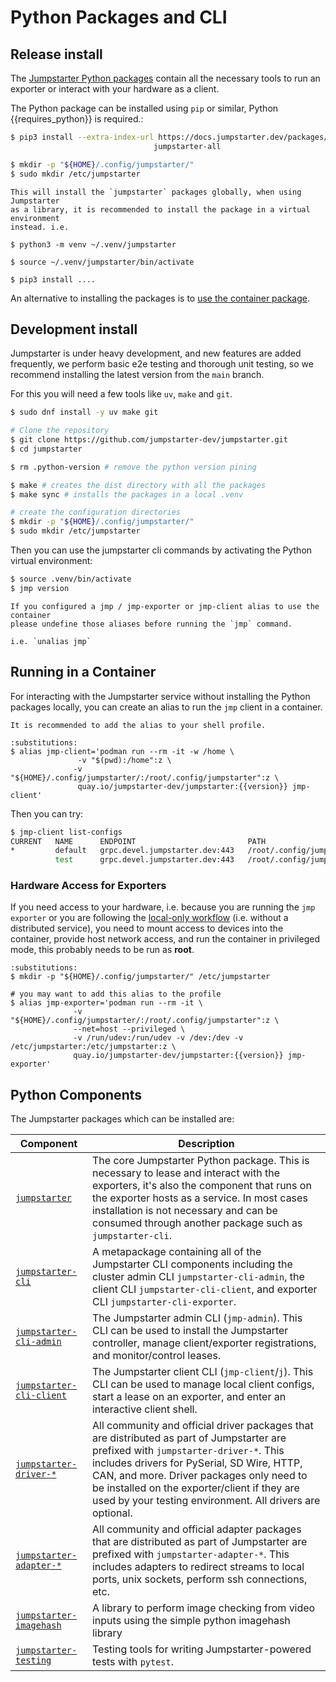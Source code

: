 # Python Packages and CLI

## Release install
The [Jumpstarter Python packages](https://docs.jumpstarter.dev/packages/)
contain all the necessary tools to run an exporter or interact with your
hardware as a client.

The Python package can be installed using ``pip`` or similar, Python {{requires_python}} is required.:

```bash
$ pip3 install --extra-index-url https://docs.jumpstarter.dev/packages/simple \
                                jumpstarter-all

$ mkdir -p "${HOME}/.config/jumpstarter/"
$ sudo mkdir /etc/jumpstarter
```

```{tip}
This will install the `jumpstarter` packages globally, when using Jumpstarter
as a library, it is recommended to install the package in a virtual environment
instead. i.e.

$ python3 -m venv ~/.venv/jumpstarter

$ source ~/.venv/jumpstarter/bin/activate

$ pip3 install ....
```

An alternative to installing the packages is to [use the container package](#running-in-a-container).

## Development install
Jumpstarter is under heavy development, and new features are added frequently, we perform basic
e2e testing and thorough unit testing, so we recommend installing the latest version from the
`main` branch.

For this you will need a few tools like `uv`, `make` and `git`.
```bash
$ sudo dnf install -y uv make git

# Clone the repository
$ git clone https://github.com/jumpstarter-dev/jumpstarter.git
$ cd jumpstarter

$ rm .python-version # remove the python version pining

$ make # creates the dist directory with all the packages
$ make sync # installs the packages in a local .venv

# create the configuration directories
$ mkdir -p "${HOME}/.config/jumpstarter/"
$ sudo mkdir /etc/jumpstarter

```

Then you can use the jumpstarter cli commands by activating the Python
virtual environment:
```bash
$ source .venv/bin/activate
$ jmp version
```

```{tip}
If you configured a jmp / jmp-exporter or jmp-client alias to use the container
please undefine those aliases before running the `jmp` command.

i.e. `unalias jmp`
```


## Running in a Container

For interacting with the Jumpstarter service without installing the Python
packages locally, you can create an alias to run the `jmp` client in a container.

```{tip}
It is recommended to add the alias to your shell profile.
```

```{code-block} bash
:substitutions:
$ alias jmp-client='podman run --rm -it -w /home \
               -v "$(pwd):/home":z \
              -v "${HOME}/.config/jumpstarter/:/root/.config/jumpstarter":z \
               quay.io/jumpstarter-dev/jumpstarter:{{version}} jmp-client'
```

Then you can try:

```bash
$ jmp-client list-configs
CURRENT   NAME      ENDPOINT                         PATH
*         default   grpc.devel.jumpstarter.dev:443   /root/.config/jumpstarter/clients/default.yaml
          test      grpc.devel.jumpstarter.dev:443   /root/.config/jumpstarter/clients/test.yaml
```

### Hardware Access for Exporters

If you need access to your hardware, i.e. because you are running the `jmp exporter`
or you are following the [local-only workflow](../introduction/how-it-works.md#local-only)
(i.e. without a distributed service), you need to mount access to devices into
the container, provide host network access, and run the container in privileged
mode, this probably needs to be run as **root**.


```{code-block} bash
:substitutions:
$ mkdir -p "${HOME}/.config/jumpstarter/" /etc/jumpstarter

# you may want to add this alias to the profile
$ alias jmp-exporter='podman run --rm -it \
              -v "${HOME}/.config/jumpstarter/:/root/.config/jumpstarter":z \
              --net=host --privileged \
              -v /run/udev:/run/udev -v /dev:/dev -v /etc/jumpstarter:/etc/jumpstarter:z \
              quay.io/jumpstarter-dev/jumpstarter:{{version}} jmp-exporter'
```

## Python Components


The Jumpstarter packages which can be installed are:

| Component                                                                                                            | Description                                                                                                                                                                                                                                                                                                                                 |
| -------------------------------------------------------------------------------------------------------------------- | ------------------------------------------------------------------------------------------------------------------------------------------------------------------------------------------------------------------------------------------------------------------------------------------------------------------------------------------- |
| [`jumpstarter`](https://github.com/jumpstarter-dev/jumpstarter/tree/main/packages/jumpstarter)                       | The core Jumpstarter Python package. This is necessary to lease and interact with the exporters, it's also the component that runs on the exporter hosts as a service. In most cases installation is not necessary and can be consumed through another package such as `jumpstarter-cli`.                                                   |
| [`jumpstarter-cli`](https://github.com/jumpstarter-dev/jumpstarter/tree/main/packages/jumpstarter-cli)               | A metapackage containing all of the Jumpstarter CLI components including the cluster admin CLI `jumpstarter-cli-admin`, the client CLI `jumpstarter-cli-client`, and exporter CLI `jumpstarter-cli-exporter`.                                                                                                                               |
| [`jumpstarter-cli-admin`](https://github.com/jumpstarter-dev/jumpstarter/tree/main/packages/jumpstarter-cli-admin)   | The Jumpstarter admin CLI (`jmp-admin`). This CLI can be used to install the Jumpstarter controller, manage client/exporter registrations, and monitor/control leases.                                                                                                                                                                      |
| [`jumpstarter-cli-client`](https://github.com/jumpstarter-dev/jumpstarter/tree/main/packages/jumpstarter-cli-client) | The Jumpstarter client CLI (`jmp-client`/`j`). This CLI can be used to manage local client configs, start a lease on an exporter, and enter an interactive client shell.                                                                                                                                                                    |
| [`jumpstarter-driver-*`](https://github.com/jumpstarter-dev/jumpstarter/tree/main/packages)                          | All community and official driver packages that are distributed as part of Jumpstarter are prefixed with `jumpstarter-driver-*`. This includes drivers for PySerial, SD Wire, HTTP, CAN, and more. Driver packages only need to be installed on the exporter/client if they are used by your testing environment. All drivers are optional. |
| [`jumpstarter-adapter-*`](https://github.com/jumpstarter-dev/jumpstarter/tree/main/packages)                          | All community and official adapter packages that are distributed as part of Jumpstarter are prefixed with `jumpstarter-adapter-*`. This includes adapters to redirect streams to local ports, unix sockets, perform ssh connections, etc. |
| [`jumpstarter-imagehash`](https://github.com/jumpstarter-dev/jumpstarter/tree/main/packages/jumpstarter-imagehash)                          | A library to perform image checking from video inputs using the simple python imagehash library |
| [`jumpstarter-testing`](https://github.com/jumpstarter-dev/jumpstarter/tree/main/packages/jumpstarter-testing)       | Testing tools for writing Jumpstarter-powered tests with `pytest`.|